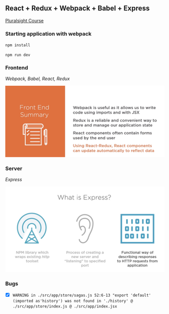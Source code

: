 ## React + Redux + Webpack + Babel + Express 

[Pluralsight Course](https://app.pluralsight.com/library/courses/react-express-full-stack-app-building/table-of-contents)

### Starting application with webpack

`npm install`

`npm run dev`

### Frontend 

*Webpack, Babel, React, Redux*

![Frontend](./docs/images/frontend.png)

### Server

*Express* 

![server](./docs/images/server.png)

### Bugs

- [x] `WARNING in ./src/app/store/sagas.js 52:6-13 "export 'default' (imported as'history') was not found in './history' @ ./src/app/store/index.js @ ./src/app/index.jsx`
